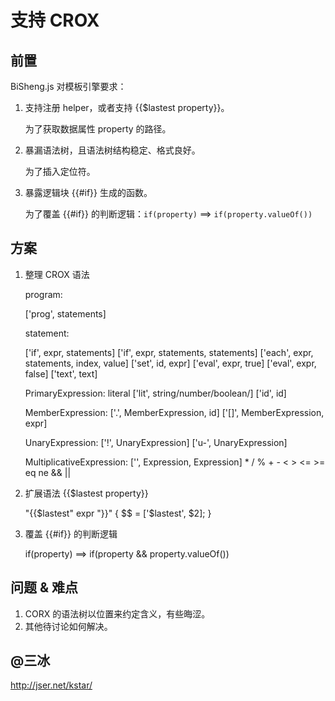 # 支持 CROX

## 前置

BiSheng.js 对模板引擎要求：

1. 支持注册 helper，或者支持 {{$lastest property}}。

    为了获取数据属性 property 的路径。

2. 暴漏语法树，且语法树结构稳定、格式良好。

    为了插入定位符。

3. 暴露逻辑块 {{#if}} 生成的函数。

    为了覆盖 {{#if}} 的判断逻辑：`if(property)` ==> `if(property.valueOf())`

## 方案

1. 整理 CROX 语法

    program:

    ['prog', statements]

    statement:

    ['if', expr, statements]
    ['if', expr, statements, statements]
    ['each', expr, statements, index, value]
    ['set', id, expr]
    ['eval', expr, true]
    ['eval', expr, false]
    ['text', text]

    PrimaryExpression: literal
    ['lit', string/number/boolean/]
    ['id', id]

    MemberExpression:
    ['.', MemberExpression, id]
    ['[]', MemberExpression, expr]

    UnaryExpression:
    ['!', UnaryExpression]
    ['u-', UnaryExpression]

    MultiplicativeExpression:
    ['', Expression, Expression]
        * / %
        + -
        < > <= >= 
        eq ne 
        && ||

2. 扩展语法 {{$lastest property}}

    "{{$lastest" expr "}}" { $$ = ['$lastest', $2]; }

3. 覆盖 {{#if}} 的判断逻辑

    if(property)
    ==>
    if(property && property.valueOf())

## 问题 & 难点

1. CORX 的语法树以位置来约定含义，有些晦涩。
2. 其他待讨论如何解决。

## @三冰

<http://jser.net/kstar/>


